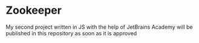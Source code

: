 # Zookeeper
My second project written in JS with the help of JetBrains Academy
  will be published in this repository as soon as it is approved
